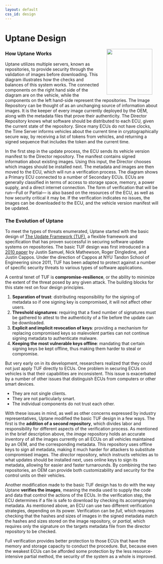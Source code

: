 ```yaml
---
layout: default
css_id: design
---
```


# Uptane Design

<img align="right" src="asset/images/Uptane_process.png" width="150" style="margin: 0px 20px"/>

### How Uptane Works
Uptane utilizes multiple servers, known as repositories, to provide security through the validation of images before downloading.  This diagram illustrates how the checks and balances of this system works. The connected components on the right hand side of the diagram are on the vehicle, while the components on the left hand-side represent the repositories. The Image Repository can be thought of as an unchanging  source of information about images. It is the keeper of  every image currently deployed by the OEM, along with the metadata files that prove their authenticity. The Director Repository knows what software should be distributed to each ECU, given the current state of the repository. Since many ECUs do not have clocks, the Time Server informs vehicles about the current time in cryptographically secure way, by receiving a list of tokens from vehicles, and returning a signed sequence that includes the token and the current time.

In the first step in the update process, the ECU sends its vehicle version manifest to the Director repository. The manifest contains signed information about existing images. Using this input, the Director chooses which images should be installed next.  The metadata and images are then moved to the  ECU, which will run a verification process. The diagram shows a Primary ECU connected to a number of Secondary ECUs. ECUs  are generally classified in terms of access to storage space, memory, a power supply, and a direct internet connection. The form of verification that will be run—Full or Partial— is also based on the resources of the ECU, as well as how security critical it may be. If the verification indicates no issues, the images can be downloaded to the ECU, and  the vehicle version manifest will be updated.

### The Evolution of Uptane
To meet the types of threats enumerated, Uptane started with the basic design of
[The Update Framework (TUF)](https://theupdateframework.github.io/overview.html ),
a flexible framework and specification that has proven successful in securing
software update systems on repositories.  The basic TUF design was first
introduced in a [2010 paper](https://ssl.engineering.nyu.edu/papers/samuel_tuf_ccs_2010.pdf)
by Justin Samuel, Nick Mathewson, Roger Dingledine, and Justin Cappos.
Under the direction of Cappos at NYU Tandon School of Engineering since 2011,
TUF has been adapted to protect against a number of specific security threats to
various types of software applications.

A central tenet of TUF is **compromise-resilience**, or the ability to minimize the
extent of the threat posed by any given attack. The building blocks for
this state rest on four design principles.

1. **Separation of trust**: distributing responsibility for the signing
of metadata so if one signing key is compromised, it will not affect other
users.
2. **Threshold signatures**: requiring that a fixed number of signatures
must be gathered to attest to the authenticity of a file before the update can
be downloaded.
3. **Explicit and implicit revocation of keys**: providing a mechanism for
replacing compromised keys so malevolent parties can not continue signing
metadata to authenticate malware.
4. **Keeping the most vulnerable keys offline**: mandating that certain
signing keys be kept offline, thus making them harder to steal or compromise.

But very early on in its development, researchers realized that they could not just apply TUF directly to ECUs. One problem in securing ECUs on vehicles is that their capabilities are inconsistent. This issue is exacerbated by a number of other issues that distinguish ECUs from computers or other smart devices.

* They are not single clients.
* They are not particularly smart.
* The individual components do not trust each other.

With these issues in mind, as well as other concerns expressed by industry representatives, Uptane modified the basic TUF design in a few ways. The first is the **addition of a
second repository**, which divides labor and responsibility for different
aspects of the verification process. As mentioned in the brief description above, the *image* repository holds an
accurate inventory of all the images currently on all ECUs on all vehicles
maintained by an OEM, and the corresponding metadata. This repository uses offline keys to sign all
metadata, making it much harder for attackers to substitute compromised images.
The *director* repository, which instructs vehicles as to what updates should be
installed next, uses online keys to sign its metadata, allowing for easier
and faster turnarounds. By combining the two repositories,
an OEM can provide both customizability and security for the
control units on their vehicles.

Another modification made to the basic TUF design has to do with the way
Uptane **verifies the  images**, meaning the media used to supply the code and data that control the actions of the  ECUs. In the verification
step, the ECU determines if a file is safe to download by checking
its accompanying metadata. As mentioned above, an ECU can use two different verification strategies, depending on its power. Verification can be *full,* which requires checking that the hashes and sizes of images in the signed metadata match the hashes and sizes stored on the image
repository, or *partial,* which requires only the signature on the targets metadata
file from the director repository to be checked.

Full verification provides better protection to those ECUs that
have the memory and storage capacity to conduct the procedure.
But, because even the weakest ECUs can be afforded some protection
by the less resource-intensive partial method, the security of the system
as a whole is improved.
